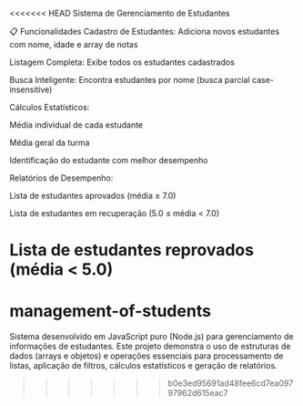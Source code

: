 <<<<<<< HEAD
Sistema de Gerenciamento de Estudantes

📋 Funcionalidades
Cadastro de Estudantes: Adiciona novos estudantes com nome, idade e array de notas

Listagem Completa: Exibe todos os estudantes cadastrados

Busca Inteligente: Encontra estudantes por nome (busca parcial case-insensitive)

Cálculos Estatísticos:

Média individual de cada estudante

Média geral da turma

Identificação do estudante com melhor desempenho

Relatórios de Desempenho:

Lista de estudantes aprovados (média ≥ 7.0)

Lista de estudantes em recuperação (5.0 ≤ média < 7.0)

Lista de estudantes reprovados (média < 5.0)
=======
# management-of-students
Sistema desenvolvido em JavaScript puro (Node.js) para gerenciamento de informações de estudantes. Este projeto demonstra o uso de estruturas de dados (arrays e objetos) e operações essenciais para processamento de listas, aplicação de filtros, cálculos estatísticos e geração de relatórios.
>>>>>>> b0e3ed95691ad48fee6cd7ea09797962d615eac7
